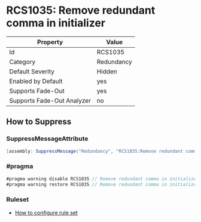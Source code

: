 # RCS1035: Remove redundant comma in initializer

Property | Value
--- | ---
Id|RCS1035
Category|Redundancy
Default Severity|Hidden
Enabled by Default|yes
Supports Fade\-Out|yes
Supports Fade\-Out Analyzer|no

## How to Suppress

### SuppressMessageAttribute

```csharp
[assembly: SuppressMessage("Redundancy", "RCS1035:Remove redundant comma in initializer.", Justification = "<Pending>")]
```

### \#pragma

```csharp
#pragma warning disable RCS1035 // Remove redundant comma in initializer.
#pragma warning restore RCS1035 // Remove redundant comma in initializer.
```

### Ruleset

* [How to configure rule set](../HowToConfigureAnalyzers.md)
